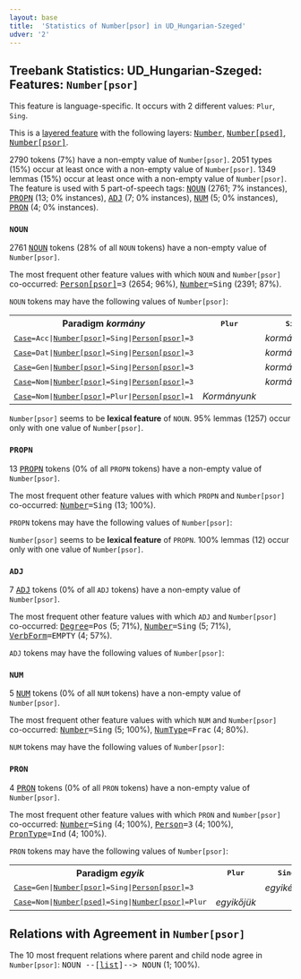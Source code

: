 ```yaml
---
layout: base
title:  'Statistics of Number[psor] in UD_Hungarian-Szeged'
udver: '2'
---
```


## Treebank Statistics: UD_Hungarian-Szeged: Features: `Number[psor]`

This feature is language-specific.
It occurs with 2 different values: `Plur`, `Sing`.

This is a <a href="../../u/overview/feat-layers.html">layered feature</a> with the following layers: <tt><a href="hu_szeged-feat-Number.html">Number</a></tt>, <tt><a href="hu_szeged-feat-Number-psed.html">Number[psed]</a></tt>, <tt><a href="hu_szeged-feat-Number-psor.html">Number[psor]</a></tt>.

2790 tokens (7%) have a non-empty value of `Number[psor]`.
2051 types (15%) occur at least once with a non-empty value of `Number[psor]`.
1349 lemmas (15%) occur at least once with a non-empty value of `Number[psor]`.
The feature is used with 5 part-of-speech tags: <tt><a href="hu_szeged-pos-NOUN.html">NOUN</a></tt> (2761; 7% instances), <tt><a href="hu_szeged-pos-PROPN.html">PROPN</a></tt> (13; 0% instances), <tt><a href="hu_szeged-pos-ADJ.html">ADJ</a></tt> (7; 0% instances), <tt><a href="hu_szeged-pos-NUM.html">NUM</a></tt> (5; 0% instances), <tt><a href="hu_szeged-pos-PRON.html">PRON</a></tt> (4; 0% instances).

### `NOUN`

2761 <tt><a href="hu_szeged-pos-NOUN.html">NOUN</a></tt> tokens (28% of all `NOUN` tokens) have a non-empty value of `Number[psor]`.

The most frequent other feature values with which `NOUN` and `Number[psor]` co-occurred: <tt><a href="hu_szeged-feat-Person-psor.html">Person[psor]</a></tt><tt>=3</tt> (2654; 96%), <tt><a href="hu_szeged-feat-Number.html">Number</a></tt><tt>=Sing</tt> (2391; 87%).

`NOUN` tokens may have the following values of `Number[psor]`:


<table>
  <tr><th>Paradigm <i>kormány</i></th><th><tt>Plur</tt></th><th><tt>Sing</tt></th></tr>
  <tr><td><tt><tt><a href="hu_szeged-feat-Case.html">Case</a></tt><tt>=Acc</tt>|<tt><a href="hu_szeged-feat-Number-psor.html">Number[psor]</a></tt><tt>=Sing</tt>|<tt><a href="hu_szeged-feat-Person-psor.html">Person[psor]</a></tt><tt>=3</tt></tt></td><td></td><td><em>kormányát</em></td></tr>
  <tr><td><tt><tt><a href="hu_szeged-feat-Case.html">Case</a></tt><tt>=Dat</tt>|<tt><a href="hu_szeged-feat-Number-psor.html">Number[psor]</a></tt><tt>=Sing</tt>|<tt><a href="hu_szeged-feat-Person-psor.html">Person[psor]</a></tt><tt>=3</tt></tt></td><td></td><td><em>kormányának</em></td></tr>
  <tr><td><tt><tt><a href="hu_szeged-feat-Case.html">Case</a></tt><tt>=Gen</tt>|<tt><a href="hu_szeged-feat-Number-psor.html">Number[psor]</a></tt><tt>=Sing</tt>|<tt><a href="hu_szeged-feat-Person-psor.html">Person[psor]</a></tt><tt>=3</tt></tt></td><td></td><td><em>kormányának</em></td></tr>
  <tr><td><tt><tt><a href="hu_szeged-feat-Case.html">Case</a></tt><tt>=Nom</tt>|<tt><a href="hu_szeged-feat-Number-psor.html">Number[psor]</a></tt><tt>=Sing</tt>|<tt><a href="hu_szeged-feat-Person-psor.html">Person[psor]</a></tt><tt>=3</tt></tt></td><td></td><td><em>kormánya</em></td></tr>
  <tr><td><tt><tt><a href="hu_szeged-feat-Case.html">Case</a></tt><tt>=Nom</tt>|<tt><a href="hu_szeged-feat-Number-psor.html">Number[psor]</a></tt><tt>=Plur</tt>|<tt><a href="hu_szeged-feat-Person-psor.html">Person[psor]</a></tt><tt>=1</tt></tt></td><td><em>Kormányunk</em></td><td></td></tr>
</table>

`Number[psor]` seems to be **lexical feature** of `NOUN`. 95% lemmas (1257) occur only with one value of `Number[psor]`.

### `PROPN`

13 <tt><a href="hu_szeged-pos-PROPN.html">PROPN</a></tt> tokens (0% of all `PROPN` tokens) have a non-empty value of `Number[psor]`.

The most frequent other feature values with which `PROPN` and `Number[psor]` co-occurred: <tt><a href="hu_szeged-feat-Number.html">Number</a></tt><tt>=Sing</tt> (13; 100%).

`PROPN` tokens may have the following values of `Number[psor]`:


`Number[psor]` seems to be **lexical feature** of `PROPN`. 100% lemmas (12) occur only with one value of `Number[psor]`.

### `ADJ`

7 <tt><a href="hu_szeged-pos-ADJ.html">ADJ</a></tt> tokens (0% of all `ADJ` tokens) have a non-empty value of `Number[psor]`.

The most frequent other feature values with which `ADJ` and `Number[psor]` co-occurred: <tt><a href="hu_szeged-feat-Degree.html">Degree</a></tt><tt>=Pos</tt> (5; 71%), <tt><a href="hu_szeged-feat-Number.html">Number</a></tt><tt>=Sing</tt> (5; 71%), <tt><a href="hu_szeged-feat-VerbForm.html">VerbForm</a></tt><tt>=EMPTY</tt> (4; 57%).

`ADJ` tokens may have the following values of `Number[psor]`:


### `NUM`

5 <tt><a href="hu_szeged-pos-NUM.html">NUM</a></tt> tokens (0% of all `NUM` tokens) have a non-empty value of `Number[psor]`.

The most frequent other feature values with which `NUM` and `Number[psor]` co-occurred: <tt><a href="hu_szeged-feat-Number.html">Number</a></tt><tt>=Sing</tt> (5; 100%), <tt><a href="hu_szeged-feat-NumType.html">NumType</a></tt><tt>=Frac</tt> (4; 80%).

`NUM` tokens may have the following values of `Number[psor]`:


### `PRON`

4 <tt><a href="hu_szeged-pos-PRON.html">PRON</a></tt> tokens (0% of all `PRON` tokens) have a non-empty value of `Number[psor]`.

The most frequent other feature values with which `PRON` and `Number[psor]` co-occurred: <tt><a href="hu_szeged-feat-Number.html">Number</a></tt><tt>=Sing</tt> (4; 100%), <tt><a href="hu_szeged-feat-Person.html">Person</a></tt><tt>=3</tt> (4; 100%), <tt><a href="hu_szeged-feat-PronType.html">PronType</a></tt><tt>=Ind</tt> (4; 100%).

`PRON` tokens may have the following values of `Number[psor]`:


<table>
  <tr><th>Paradigm <i>egyik</i></th><th><tt>Plur</tt></th><th><tt>Sing</tt></th></tr>
  <tr><td><tt><tt><a href="hu_szeged-feat-Case.html">Case</a></tt><tt>=Gen</tt>|<tt><a href="hu_szeged-feat-Number-psor.html">Number[psor]</a></tt><tt>=Sing</tt>|<tt><a href="hu_szeged-feat-Person-psor.html">Person[psor]</a></tt><tt>=3</tt></tt></td><td></td><td><em>egyikének</em></td></tr>
  <tr><td><tt><tt><a href="hu_szeged-feat-Case.html">Case</a></tt><tt>=Nom</tt>|<tt><a href="hu_szeged-feat-Number-psed.html">Number[psed]</a></tt><tt>=Sing</tt>|<tt><a href="hu_szeged-feat-Number-psor.html">Number[psor]</a></tt><tt>=Plur</tt></tt></td><td><em>egyikőjük</em></td><td></td></tr>
</table>

## Relations with Agreement in `Number[psor]`

The 10 most frequent relations where parent and child node agree in `Number[psor]`:
<tt>NOUN --[<tt><a href="hu_szeged-dep-list.html">list</a></tt>]--> NOUN</tt> (1; 100%).

